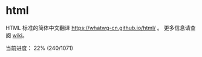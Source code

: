 # html

HTML 标准的简体中文翻译 https://whatwg-cn.github.io/html/ 。
更多信息请查阅 [wiki][wiki]。

当前进度： 22% (240/1071)

[wiki]: https://github.com/whatwg-cn/html/wiki

